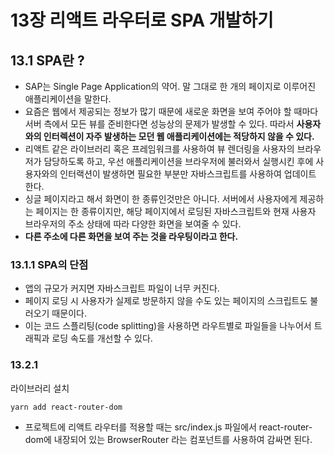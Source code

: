 # 13장 리액트 라우터로 SPA 개발하기

## 13.1 SPA란 ?

- SAP는 Single Page Application의 약어. 말 그대로 한 개의 페이지로 이루어진 애플리케이션을 말한다.
- 요즘은 웹에서 제공되는 정보가 많기 때문에 새로운 화면을 보여 주어야 할 때마다 서버 측에서 모든 뷰를 준비한다면 성능상의 문제가 발생할 수 있다. 따라서 **사용자와의 인터렉션이 자주 발생하는 모던 웹 애플리케이션에는 적당하지 않을 수 있다.**
- 리액트 같은 라이브러리 혹은 프레임워크를 사용하여 뷰 렌더링을 사용자의 브라우저가 담당하도록 하고, 우선 애플리케이션을 브라우저에 불러와서 실행시킨 후에 사용자와의 인터랙션이 발생하면 필요한 부분만 자바스크립트를 사용하여 업데이트 한다.
- 싱글 페이지라고 해서 화면이 한 종류인것만은 아니다. 서버에서 사용자에게 제공하는 페이지는 한 종류이지만, 해당 페이지에서 로딩된 자바스크립트와 현재 사용자 브라우저의 주소 상태에 따라 다양한 화면을 보여줄 수 있다.
- **다른 주소에 다른 화면을 보여 주는 것을 라우팅이라고 한다.**

### 13.1.1 SPA의 단점

- 앱의 규모가 커지면 자바스크립트 파일이 너무 커진다.
- 페이지 로딩 시 사용자가 실제로 방문하지 않을 수도 있는 페이지의 스크립트도 불러오기 때문이다.
- 이는 코드 스플리팅(code splitting)을 사용하면 라우트별로 파일들을 나누어서 트래픽과 로딩 속도를 개선할 수 있다.

### 13.2.1

라이브러리 설치

```
yarn add react-router-dom
```

- 프로젝트에 리액트 라우터를 적용할 때는 src/index.js 파일에서 react-router-dom에 내장되어 있는 BrowserRouter 라는 컴포넌트를 사용하여 감싸면 된다.
